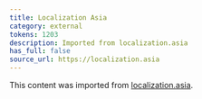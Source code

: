 ```yaml
---
title: Localization Asia
category: external
tokens: 1203
description: Imported from localization.asia
has_full: false
source_url: https://localization.asia
---
```


This content was imported from [localization.asia](https://localization.asia).
